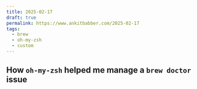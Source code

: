 ```yaml
---
title: 2025-02-17
draft: true 
permalink: https://www.ankitbabber.com/2025-02-17
tags:
  - brew
  - oh-my-zsh
  - custom
---
```


## How `oh-my-zsh` helped me manage a `brew doctor` issue
